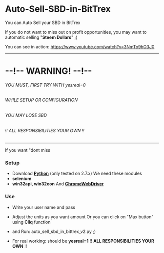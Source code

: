 # Auto-Sell-SBD-in-BitTrex
You can Auto Sell your SBD in BitTrex

If you do not want to miss out on profit opportunities, 
you may want to automatic selling "**Steem Dollars**" ;)

You can see in action:
https://www.youtube.com/watch?v=3NmTo9hO3J0 

---

# --!-- WARNING! --!--
###### YOU MUST, FIRST TRY WITH yesreal=0
###### WHILE SETUP OR CONFIGURATION
###### YOU MAY LOSE SBD
###### !! ALL RESPONSIBILITIES YOUR OWN !!

---

If you want "dont miss 
###  Setup
* Download **[Python](https://www.python.org/downloads/)** (only tested on 2.7.x)
We need these modules
* **selenium**
* **win32api, win32con**
And **[ChromeWebDriver](https://sites.google.com/a/chromium.org/chromedriver/downloads)**

### Use
* Write your user name and pass
* Adjust the units as you want amount Or you can click on "Max button" using **Cliq** function
* and Run: auto_sell_sbd_in_bittrex_v2.py ;)

* For real working: should be **yesreal=1**  !! **ALL RESPONSIBILITIES YOUR OWN** !! 

